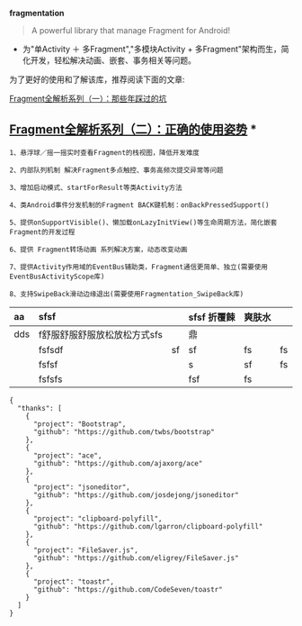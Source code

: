 **fragmentation**
>A powerful library that manage Fragment for Android!

 * 为"单Activity ＋ 多Fragment","多模块Activity +
多Fragment"架构而生，简化开发，轻松解决动画、嵌套、事务相关等问题。

为了更好的使用和了解该库，推荐阅读下面的文章:

[Fragment全解析系列（一）：那些年踩过的坑](../README.md)

[Fragment全解析系列（二）：正确的使用姿势]()
* 
-----------
```特性
1、悬浮球／摇一摇实时查看Fragment的栈视图，降低开发难度

2、内部队列机制 解决Fragment多点触控、事务高频次提交异常等问题

3、增加启动模式、startForResult等类Activity方法

4、类Android事件分发机制的Fragment BACK键机制：onBackPressedSupport()

5、提供onSupportVisible()、懒加载onLazyInitView()等生命周期方法，简化嵌套Fragment的开发过程

6、提供 Fragment转场动画 系列解决方案，动态改变动画

7、提供Activity作用域的EventBus辅助类，Fragment通信更简单、独立(需要使用EventBusActivityScope库)

8、支持SwipeBack滑动边缘退出(需要使用Fragmentation_SwipeBack库)
```

| aa  | sfsf                    |    | sfsf 折覆餗 | 爽肤水 |    |
|:----|:------------------------|:---|:-----------|:------|:---|
| dds | f舒服舒服舒服放松放松方式sfs |    | 鼎         |       |    |
|     | fsfsdf                  | sf | sf         | fs    | fs |
|     | fsfsf                   |    | s          | sf    | fs |
|     | fsfsfs                  |    | fsf        | fs    |    |

~~~
{
  "thanks": [
    {
      "project": "Bootstrap",
      "github": "https://github.com/twbs/bootstrap"
    },
    {
      "project": "ace",
      "github": "https://github.com/ajaxorg/ace"
    },
    {
      "project": "jsoneditor",
      "github": "https://github.com/josdejong/jsoneditor"
    },
    {
      "project": "clipboard-polyfill",
      "github": "https://github.com/lgarron/clipboard-polyfill"
    },
    {
      "project": "FileSaver.js",
      "github": "https://github.com/eligrey/FileSaver.js"
    },
    {
      "project": "toastr",
      "github": "https://github.com/CodeSeven/toastr"
    }
  ]
}


~~~

